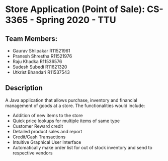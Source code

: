 # Store Application (Point of Sale): CS-3365 - Spring 2020 - TTU

    

## Team Members: 

* Gaurav Shilpakar  R11521961 
* Pranesh Shrestha  R11521976  
* Raju Khadka   R11536576 
* Sudesh Subedi     R11621320 
* Utkrist Bhandari  R11537543 

 
## Description
A Java application that allows purchase, inventory and financial management of goods at a store. The functionalities would include: 

* Addition of new items to the store 
* Quick price lookups for multiple items of same type 
* Customer Reward credit 
* Detailed product sales and report 
* Credit/Cash Transactions 
* Intuitive Graphical User Interface 
* Automatically make order list for out of stock inventory and send to respective vendors

